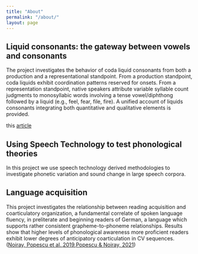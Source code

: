 ```yaml
---
title: "About"
permalink: "/about/"
layout: page
---
```


## Liquid consonants: the gateway between vowels and consonants

The project investigates the behavior of coda liquid consonants from both a production
and a representational standpoint. From a production standpoint, coda liquids exhibit coordination patterns reserved for onsets.
From a representation standpoint, native speakers attribute variable syllable count judgments
to monosyllabic words involving a tense vowel/diphthong followed by a liquid (e.g., feel, fear, file, fire). A unified account
of liquids consonants integrating both quantitative and qualitative elements is provided.

 this [article](https://www.journal-labphon.org/article/id/7681/)

## Using Speech Technology to test phonological theories
In this project we use speech technology derived methodologies to investigate phonetic variation and sound change in large speech corpora. 


## Language acquisition 

This project investigates the relationship between reading acquisition and coarticulatory organization, a fundamental correlate of spoken language fluency,
in preliterate and beginning readers of German, a language which supports rather consistent grapheme-to-phoneme relationships. 
Results show that higher levels of phonological awareness more proficient readers exhibit lower degrees of anticipatory coarticulation in CV sequences. ([Noiray, Popescu et al.,2019](https://www.frontiersin.org/articles/10.3389/fpsyg.2019.02777/full),[Popescu & Noiray, 2021](https://www.tandfonline.com/doi/full/10.1080/15475441.2021.1941032))






